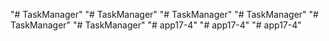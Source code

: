 "# TaskManager" 
"# TaskManager" 
"# TaskManager" 
"# TaskManager" 
"# TaskManager" 
"# TaskManager" 
"# app17-4" 
"# app17-4" 
"# app17-4" 
